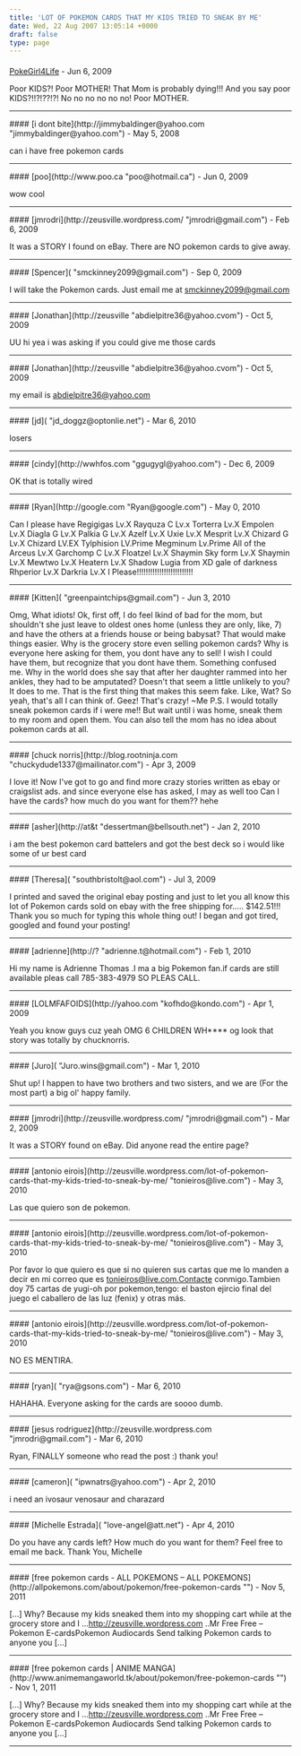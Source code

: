 ```yaml
---
title: 'LOT OF POKEMON CARDS THAT MY KIDS TRIED TO SNEAK BY ME'
date: Wed, 22 Aug 2007 13:05:14 +0000
draft: false
type: page
---
```



#### 
[PokeGirl4Life]( "frankieflood123@yahoo.com") - <time datetime="2009-06-13 19:08:45">Jun 6, 2009</time>

Poor KIDS?! Poor MOTHER! That Mom is probably dying!!! And you say poor KIDS?!!?!??!?! No no no no no no! Poor MOTHER.
<hr />
#### 
[i dont bite](http://jimmybaldinger@yahoo.com "jimmybaldinger@yahoo.com") - <time datetime="2008-05-02 19:05:50">May 5, 2008</time>

can i have free pokemon cards
<hr />
#### 
[poo](http://www.poo.ca "poo@hotmail.ca") - <time datetime="2009-06-21 12:35:54">Jun 0, 2009</time>

wow cool
<hr />
#### 
[jmrodri](http://zeusville.wordpress.com/ "jmrodri@gmail.com") - <time datetime="2009-02-07 12:21:57">Feb 6, 2009</time>

It was a STORY I found on eBay. There are NO pokemon cards to give away.
<hr />
#### 
[Spencer]( "smckinney2099@gmail.com") - <time datetime="2009-09-20 10:47:29">Sep 0, 2009</time>

I will take the Pokemon cards. Just email me at smckinney2099@gmail.com
<hr />
#### 
[Jonathan](http://zeusville "abdielpitre36@yahoo.cvom") - <time datetime="2009-10-23 19:55:48">Oct 5, 2009</time>

UU hi yea i was asking if you could give me those cards
<hr />
#### 
[Jonathan](http://zeusville "abdielpitre36@yahoo.cvom") - <time datetime="2009-10-23 19:56:32">Oct 5, 2009</time>

my email is abdielpitre36@yahoo.com
<hr />
#### 
[jd]( "jd_doggz@optonlie.net") - <time datetime="2010-03-06 19:53:57">Mar 6, 2010</time>

losers
<hr />
#### 
[cindy](http://wwhfos.com "ggugygl@yahoo.com") - <time datetime="2009-12-19 11:43:13">Dec 6, 2009</time>

OK that is totally wired
<hr />
#### 
[Ryan](http://google.com "Ryan@google.com") - <time datetime="2010-05-16 17:39:32">May 0, 2010</time>

Can I please have Regigigas Lv.X Rayquza C Lv.x Torterra Lv.X Empolen Lv.X Diagla G Lv.X Palkia G Lv.X Azelf Lv.X Uxie Lv.X Mesprit Lv.X Chizard G Lv.X Chizard LV.EX Tylphision LV.Prime Megminum Lv.Prime All of the Arceus Lv.X Garchomp C Lv.X Floatzel Lv.X Shaymin Sky form Lv.X Shaymin Lv.X Mewtwo Lv.X Heatern Lv.X Shadow Lugia from XD gale of darkness Rhperior Lv.X Darkria Lv.X I Please!!!!!!!!!!!!!!!!!!!!!!!!!
<hr />
#### 
[Kitten]( "greenpaintchips@gmail.com") - <time datetime="2010-06-02 17:09:23">Jun 3, 2010</time>

Omg, What idiots! Ok, first off, I do feel lkind of bad for the mom, but shouldn't she just leave to oldest ones home (unless they are only, like, 7) and have the others at a friends house or being babysat? That would make things easier. Why is the grocery store even selling pokemon cards? Why is everyone here asking for them, you dont have any to sell! I wish I could have them, but recognize that you dont have them. Something confused me. Why in the world does she say that after her daughter rammed into her ankles, they had to be amputated? Doesn't that seem a little unlikely to you? It does to me. That is the first thing that makes this seem fake. Like, Wat? So yeah, that's all I can think of. Geez! That's crazy! ~Me P.S. I would totally sneak pokemon cards if i were me!! But wait until i was home, sneak them to my room and open them. You can also tell the mom has no idea about pokemon cards at all.
<hr />
#### 
[chuck norris](http://blog.rootninja.com "chuckydude1337@mailinator.com") - <time datetime="2009-04-08 17:29:29">Apr 3, 2009</time>

I love it! Now I've got to go and find more crazy stories written as ebay or craigslist ads. and since everyone else has asked, I may as well too Can I have the cards? how much do you want for them?? hehe
<hr />
#### 
[asher](http://at&t "dessertman@bellsouth.net") - <time datetime="2010-01-05 20:00:28">Jan 2, 2010</time>

i am the best pokemon card battelers and got the best deck so i would like some of ur best card
<hr />
#### 
[Theresa]( "southbristolt@aol.com") - <time datetime="2009-07-29 12:10:33">Jul 3, 2009</time>

I printed and saved the original ebay posting and just to let you all know this lot of Pokemon cards sold on ebay with the free shipping for..... $142.51!!! Thank you so much for typing this whole thing out! I began and got tired, googled and found your posting!
<hr />
#### 
[adrienne](http://? "adrienne.t@hotmail.com") - <time datetime="2010-02-08 19:46:37">Feb 1, 2010</time>

Hi my name is Adrienne Thomas .I ma a big Pokemon fan.if cards are still available pleas call 785-383-4979 SO PLEAS CALL.
<hr />
#### 
[LOLMFAFOIDS](http://yahoo.com "kofhdo@kondo.com") - <time datetime="2009-04-06 08:00:34">Apr 1, 2009</time>

Yeah you know guys cuz yeah OMG 6 CHILDREN WH\*\*\*\* og look that story was totally by chucknorris.
<hr />
#### 
[Juro]( "Juro.wins@gmail.com") - <time datetime="2010-03-08 02:41:46">Mar 1, 2010</time>

Shut up! I happen to have two brothers and two sisters, and we are (For the most part) a big ol' happy family.
<hr />
#### 
[jmrodri](http://zeusville.wordpress.com/ "jmrodri@gmail.com") - <time datetime="2009-03-31 00:27:06">Mar 2, 2009</time>

It was a STORY found on eBay. Did anyone read the entire page?
<hr />
#### 
[antonio eirois](http://zeusville.wordpress.com/lot-of-pokemon-cards-that-my-kids-tried-to-sneak-by-me/ "tonieiros@live.com") - <time datetime="2010-05-12 20:42:36">May 3, 2010</time>

Las que quiero son de pokemon.
<hr />
#### 
[antonio eirois](http://zeusville.wordpress.com/lot-of-pokemon-cards-that-my-kids-tried-to-sneak-by-me/ "tonieiros@live.com") - <time datetime="2010-05-12 20:40:47">May 3, 2010</time>

Por favor lo que quiero es que si no quieren sus cartas que me lo manden a decir en mi correo que es tonieiros@live.com.Contacte conmigo.Tambien doy 75 cartas de yugi-oh por pokemon,tengo: el baston ejircio final del juego el caballero de las luz (fenix) y otras más.
<hr />
#### 
[antonio eirois](http://zeusville.wordpress.com/lot-of-pokemon-cards-that-my-kids-tried-to-sneak-by-me/ "tonieiros@live.com") - <time datetime="2010-05-12 20:41:18">May 3, 2010</time>

NO ES MENTIRA.
<hr />
#### 
[ryan]( "rya@gsons.com") - <time datetime="2010-03-27 19:47:38">Mar 6, 2010</time>

HAHAHA. Everyone asking for the cards are soooo dumb.
<hr />
#### 
[jesus rodriguez](http://zeusville.wordpress.com "jmrodri@gmail.com") - <time datetime="2010-03-27 23:16:41">Mar 6, 2010</time>

Ryan, FINALLY someone who read the post :) thank you!
<hr />
#### 
[cameron]( "ipwnatrs@yahoo.com") - <time datetime="2010-04-06 14:57:19">Apr 2, 2010</time>

i need an ivosaur venosaur and charazard
<hr />
#### 
[Michelle Estrada]( "love-angel@att.net") - <time datetime="2010-04-01 22:17:59">Apr 4, 2010</time>

Do you have any cards left? How much do you want for them? Feel free to email me back. Thank You, Michelle
<hr />
#### 
[free pokemon cards - ALL POKEMONS &#8211; ALL POKEMONS](http://allpokemons.com/about/pokemon/free-pokemon-cards "") - <time datetime="2011-11-11 09:51:18">Nov 5, 2011</time>

\[...\] Why? Because my kids sneaked them into my shopping cart while at the grocery store and I …http://zeusville.wordpress.com ..Mr Free Free – Pokemon E-cardsPokemon Audiocards Send talking Pokemon cards to anyone you \[...\]
<hr />
#### 
[free pokemon cards | ANIME MANGA](http://www.animemangaworld.tk/about/pokemon/free-pokemon-cards "") - <time datetime="2011-11-07 16:55:02">Nov 1, 2011</time>

\[...\] Why? Because my kids sneaked them into my shopping cart while at the grocery store and I …http://zeusville.wordpress.com ..Mr Free Free – Pokemon E-cardsPokemon Audiocards Send talking Pokemon cards to anyone you \[...\]
<hr />
